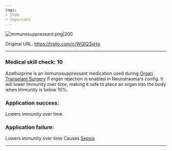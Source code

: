 ```yaml
---
tags:
- Item
- Important
---
```


![immunosuppressant.png\|200](/Items/Azathioprine%20-%20Attachments/6718845db30472d958dd7e05.png)

Original URL: https://trello.com/c/WQIQ3sHg

---

### Medical skill check: 10

Azathioprine is an immunosuppressant medication used during [Organ Transplant Surgery](../Procedures/Organ%20Transplant%20Surgery.md) if organ rejection is enabled in Neurotrauma's config. It will lower Immunity over time, making it safe to place an organ into the body when Immunity is below 10%.

### Application success:

Lowers immunity over time

### Application failure:

Lowers immunity over time
Causes [Sepsis](../Blood/Sepsis.md)

---

